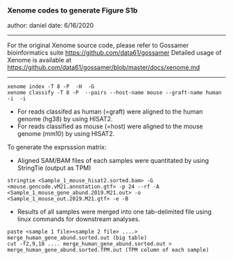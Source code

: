 ### Xenome codes to generate Figure S1b
author: daniel
date: 6/16/2020
_______

For the original Xenome source code, please refer to Gossamer bioinformatics suite https://github.com/data61/gossamer
Detailed usage of Xenome is available at https://github.com/data61/gossamer/blob/master/docs/xenome.md

______
```
xenome index -T 8 -P  -H  -G 
xenome classify -T 8 -P  --pairs --host-name mouse --graft-name human -i  -i 
```

* For reads classifed as human (=graft) were aligned to the human genome (hg38) by using HISAT2.
* For reads classified as mouse (=host) were aligned to the mouse genome (mm10) by using HISAT2.

To generate the exprsssion matrix:
* Aligned SAM/BAM files of each samples were quantitated by using StringTie (output as TPM)
```
stringtie <Sample_1_mouse_hisat2.sorted.bam> -G <mouse.gencode.vM21.annotation.gtf> -p 24 --rf -A <Sample_1_mouse_gene_abund.2019.M21.out> -o <Sample_1_mouse_out.2019.M21.gtf> -e -B
```
* Results of all samples were merged into one tab-delimited file using linux commands for downstream analyses.
```
paste <sample 1 file><sample 2 file> ....> merge_human_gene_abund.sorted.out (big table)
cut -f2,9,18 .... merge_human_gene_abund.sorted.out > merge_human_gene_abund.sorted.TPM.out (TPM column of each sample)
```



